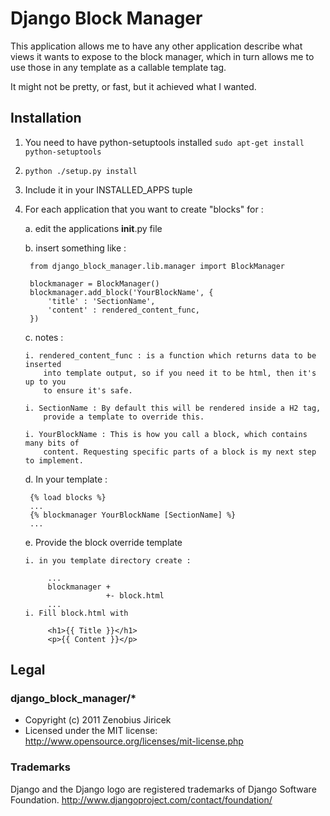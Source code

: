 Django Block Manager
=========================

This application allows me to have any other application describe what views
it wants to expose to the block manager, which in turn allows me to use those
in any template as a callable template tag.

It might not be pretty, or fast, but it achieved what I wanted.

## Installation

1. You need to have python-setuptools installed
`sudo apt-get install python-setuptools`

1. `python ./setup.py install`

1. Include it in your INSTALLED_APPS tuple

1. For each application that you want to create "blocks" for :

   a. edit the applications __init__.py file

   b. insert something like :

        from django_block_manager.lib.manager import BlockManager

        blockmanager = BlockManager()
        blockmanager.add_block('YourBlockName', {
            'title' : 'SectionName',
            'content' : rendered_content_func,
        })

   c. notes :

       i. rendered_content_func : is a function which returns data to be inserted
           into template output, so if you need it to be html, then it's up to you
           to ensure it's safe.

       i. SectionName : By default this will be rendered inside a H2 tag,
           provide a template to override this.

       i. YourBlockName : This is how you call a block, which contains many bits of
           content. Requesting specific parts of a block is my next step to implement.

   d. In your template :

        {% load blocks %}
        ...
        {% blockmanager YourBlockName [SectionName] %}
        ...

   e. Provide the block override template

       i. in you template directory create :

            ...
            blockmanager +
                         +- block.html
            ...
       i. Fill block.html with

            <h1>{{ Title }}</h1>
            <p>{{ Content }}</p>


## Legal

### django_block_manager/*

+ Copyright (c) 2011 Zenobius Jiricek
+ Licensed under the MIT license: http://www.opensource.org/licenses/mit-license.php

### Trademarks

Django and the Django logo are registered trademarks of Django Software Foundation.
http://www.djangoproject.com/contact/foundation/

